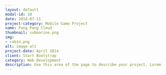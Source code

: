 ```yaml
---
layout: default
modal-id: 10
date: 2014-07-11
project-category: Mobile Game Project
name: Pang Pang Cloud
thumbnail: submarine.png
img: 
- cabin.png
alt: image-alt
project-date: April 2014
client: Start Bootstrap
category: Web Development
description: Use this area of the page to describe your project. Lorem ipsum dolor sit amet, consectetur adipisicing elit. Mollitia neque assumenda ipsam nihil, molestias magnam, recusandae quos quis inventore quisquam velit asperiores, vitae? Reprehenderit soluta, eos quod consequuntur itaque. Nam.
---
```

